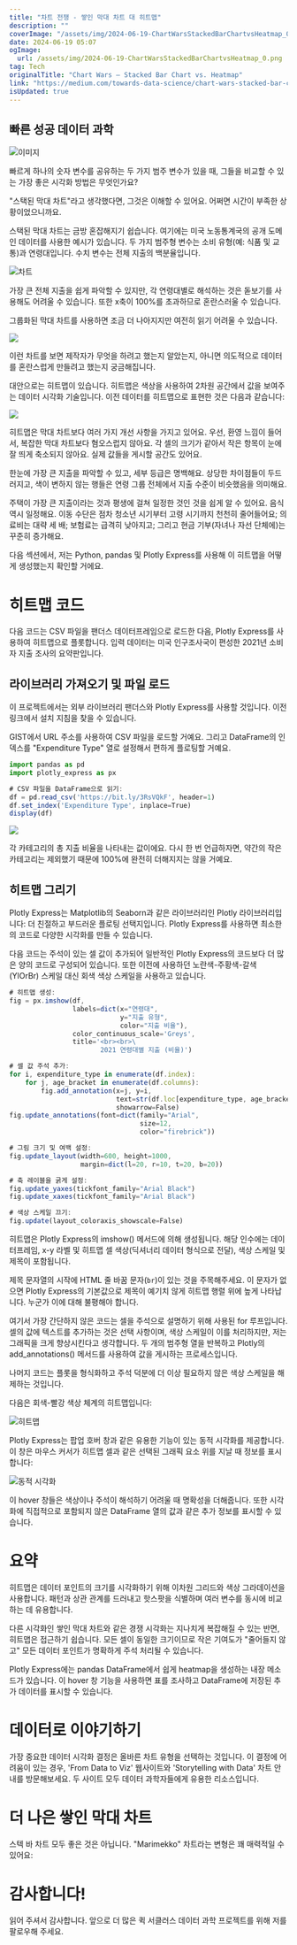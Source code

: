 ```yaml
---
title: "차트 전쟁 - 쌓인 막대 차트 대 히트맵"
description: ""
coverImage: "/assets/img/2024-06-19-ChartWarsStackedBarChartvsHeatmap_0.png"
date: 2024-06-19 05:07
ogImage: 
  url: /assets/img/2024-06-19-ChartWarsStackedBarChartvsHeatmap_0.png
tag: Tech
originalTitle: "Chart Wars — Stacked Bar Chart vs. Heatmap"
link: "https://medium.com/towards-data-science/chart-wars-stacked-bar-chart-vs-heatmap-959423de6fee"
isUpdated: true
---
```






## 빠른 성공 데이터 과학

![이미지](/assets/img/2024-06-19-ChartWarsStackedBarChartvsHeatmap_0.png)

빠르게 하나의 숫자 변수를 공유하는 두 가지 범주 변수가 있을 때, 그들을 비교할 수 있는 가장 좋은 시각화 방법은 무엇인가요?

"스택된 막대 차트"라고 생각했다면, 그것은 이해할 수 있어요. 어쩌면 시간이 부족한 상황이었으니까요.

<div class="content-ad"></div>

스택된 막대 차트는 금방 혼잡해지기 쉽습니다. 여기에는 미국 노동통계국의 공개 도메인 데이터를 사용한 예시가 있습니다. 두 가지 범주형 변수는 소비 유형(예: 식품 및 교통)과 연령대입니다. 수치 변수는 전체 지출의 백분율입니다.

![차트](/assets/img/2024-06-19-ChartWarsStackedBarChartvsHeatmap_1.png)

가장 큰 전체 지출을 쉽게 파악할 수 있지만, 각 연령대별로 해석하는 것은 돋보기를 사용해도 어려울 수 있습니다. 또한 x축이 100%를 초과하므로 혼란스러울 수 있습니다.

그룹화된 막대 차트를 사용하면 조금 더 나아지지만 여전히 읽기 어려울 수 있습니다.

<div class="content-ad"></div>

<img src="/assets/img/2024-06-19-ChartWarsStackedBarChartvsHeatmap_2.png" />

이런 차트를 보면 제작자가 무엇을 하려고 했는지 알았는지, 아니면 의도적으로 데이터를 혼란스럽게 만들려고 했는지 궁금해집니다.

대안으로는 히트맵이 있습니다. 히트맵은 색상을 사용하여 2차원 공간에서 값을 보여주는 데이터 시각화 기술입니다. 이전 데이터를 히트맵으로 표현한 것은 다음과 같습니다:

<img src="/assets/img/2024-06-19-ChartWarsStackedBarChartvsHeatmap_3.png" />

<div class="content-ad"></div>

히트맵은 막대 차트보다 여러 가지 개선 사항을 가지고 있어요. 우선, 환영 느낌이 들어서, 복잡한 막대 차트보다 혐오스럽지 않아요. 각 셀의 크기가 같아서 작은 항목이 눈에 잘 띄게 축소되지 않아요. 실제 값들을 게시할 공간도 있어요.

한눈에 가장 큰 지출을 파악할 수 있고, 세부 등급은 명백해요. 상당한 차이점들이 두드러지고, 색이 변하지 않는 행들은 연령 그룹 전체에서 지출 수준이 비슷했음을 의미해요.

주택이 가장 큰 지출이라는 것과 평생에 걸쳐 일정한 것인 것을 쉽게 알 수 있어요. 음식 역시 일정해요. 이동 수단은 점차 청소년 시기부터 고령 시기까지 천천히 줄어들어요; 의료비는 대략 세 배; 보험료는 급격히 낮아지고; 그리고 현금 기부(자녀나 자선 단체에)는 꾸준히 증가해요.

다음 섹션에서, 저는 Python, pandas 및 Plotly Express를 사용해 이 히트맵을 어떻게 생성했는지 확인할 거에요.

<div class="content-ad"></div>

# 히트맵 코드

다음 코드는 CSV 파일을 팬더스 데이터프레임으로 로드한 다음, Plotly Express를 사용하여 히트맵으로 플롯합니다. 입력 데이터는 미국 인구조사국이 편성한 2021년 소비자 지출 조사의 요약판입니다.

## 라이브러리 가져오기 및 파일 로드

이 프로젝트에서는 외부 라이브러리 팬더스와 Plotly Express를 사용할 것입니다. 이전 링크에서 설치 지침을 찾을 수 있습니다.

<div class="content-ad"></div>

GIST에서 URL 주소를 사용하여 CSV 파일을 로드할 거예요. 그리고 DataFrame의 인덱스를 "Expenditure Type" 열로 설정해서 편하게 플로팅할 거예요.

```js
import pandas as pd
import plotly_express as px

# CSV 파일을 DataFrame으로 읽기:
df = pd.read_csv('https://bit.ly/3RsVQkF', header=1)
df.set_index('Expenditure Type', inplace=True)
display(df)
```

<img src="/assets/img/2024-06-19-ChartWarsStackedBarChartvsHeatmap_4.png" />

각 카테고리의 총 지출 비율을 나타내는 값이에요. 다시 한 번 언급하자면, 약간의 작은 카테고리는 제외했기 때문에 100%에 완전히 더해지지는 않을 거예요.

<div class="content-ad"></div>

## 히트맵 그리기

Plotly Express는 Matplotlib의 Seaborn과 같은 라이브러리인 Plotly 라이브러리입니다: 더 친절하고 부드러운 플로팅 선택지입니다. Plotly Express를 사용하면 최소한의 코드로 다양한 시각화를 만들 수 있습니다.

다음 코드는 주석이 있는 셀 값이 추가되어 일반적인 Plotly Express의 코드보다 더 많은 양의 코드로 구성되어 있습니다. 또한 이전에 사용하던 노란색-주황색-갈색 (YlOrBr) 스케일 대신 회색 색상 스케일을 사용하고 있습니다.

```js
# 히트맵 생성:
fig = px.imshow(df, 
                labels=dict(x="연령대", 
                            y="지출 유형", 
                            color="지출 비율"),
                color_continuous_scale='Greys',
                title='<br><br>\
                       2021 연령대별 지출 (비율)')

# 셀 값 주석 추가:
for i, expenditure_type in enumerate(df.index):
    for j, age_bracket in enumerate(df.columns):
        fig.add_annotation(x=j, y=i, 
                           text=str(df.loc[expenditure_type, age_bracket]), 
                           showarrow=False)
fig.update_annotations(font=dict(family="Arial", 
                                 size=12, 
                                 color="firebrick"))

# 그림 크기 및 여백 설정:
fig.update_layout(width=600, height=1000, 
                  margin=dict(l=20, r=10, t=20, b=20))

# 축 레이블을 굵게 설정:
fig.update_yaxes(tickfont_family="Arial Black")
fig.update_xaxes(tickfont_family="Arial Black")

# 색상 스케일 끄기:
fig.update(layout_coloraxis_showscale=False)
```

<div class="content-ad"></div>

히트맵은 Plotly Express의 imshow() 메서드에 의해 생성됩니다. 해당 인수에는 데이터프레임, x-y 라벨 및 히트맵 셀 색상(딕셔너리 데이터 형식으로 전달), 색상 스케일 및 제목이 포함됩니다.

제목 문자열의 시작에 HTML 줄 바꿈 문자(`br`)이 있는 것을 주목해주세요. 이 문자가 없으면 Plotly Express의 기본값으로 제목이 예기치 않게 히트맵 행렬 위에 높게 나타납니다. 누군가 이에 대해 불평해야 합니다.

여기서 가장 간단하지 않은 코드는 셀을 주석으로 설명하기 위해 사용된 for 루프입니다. 셀의 값에 텍스트를 추가하는 것은 선택 사항이며, 색상 스케일이 이를 처리하지만, 저는 그래픽을 크게 향상시킨다고 생각합니다. 두 개의 범주형 열을 반복하고 Plotly의 add_annotations() 메서드를 사용하여 값을 게시하는 프로세스입니다.

나머지 코드는 플롯을 형식화하고 주석 덕분에 더 이상 필요하지 않은 색상 스케일을 해제하는 것입니다.

<div class="content-ad"></div>

다음은 회색-빨강 색상 체계의 히트맵입니다:

![히트맵](/assets/img/2024-06-19-ChartWarsStackedBarChartvsHeatmap_5.png)

Plotly Express는 팝업 호버 창과 같은 유용한 기능이 있는 동적 시각화를 제공합니다. 이 창은 마우스 커서가 히트맵 셀과 같은 선택된 그래픽 요소 위를 지날 때 정보를 표시합니다:

![동적 시각화](/assets/img/2024-06-19-ChartWarsStackedBarChartvsHeatmap_6.png)

<div class="content-ad"></div>

이 hover 창들은 색상이나 주석이 해석하기 어려울 때 명확성을 더해줍니다. 또한 시각화에 직접적으로 포함되지 않은 DataFrame 열의 값과 같은 추가 정보를 표시할 수 있습니다.

# 요약

히트맵은 데이터 포인트의 크기를 시각화하기 위해 이차원 그리드와 색상 그라데이션을 사용합니다. 패턴과 상관 관계를 드러내고 핫스팟을 식별하며 여러 변수를 동시에 비교하는 데 유용합니다.

다른 시각화인 쌓인 막대 차트와 같은 경쟁 시각화는 지나치게 복잡해질 수 있는 반면, 히트맵은 접근하기 쉽습니다. 모든 셀이 동일한 크기이므로 작은 기여도가 "줄어들지 않고" 모든 데이터 포인트가 명확하게 주석 처리될 수 있습니다.

<div class="content-ad"></div>

Plotly Express에는 pandas DataFrame에서 쉽게 heatmap을 생성하는 내장 메소드가 있습니다. 이 hover 창 기능을 사용하면 표를 조사하고 DataFrame에 저장된 추가 데이터를 표시할 수 있습니다.

# 데이터로 이야기하기

가장 중요한 데이터 시각화 결정은 올바른 차트 유형을 선택하는 것입니다. 이 결정에 어려움이 있는 경우, 'From Data to Viz' 웹사이트와 'Storytelling with Data' 차트 안내를 방문해보세요. 두 사이트 모두 데이터 과학자들에게 유용한 리소스입니다.

# 더 나은 쌓인 막대 차트

<div class="content-ad"></div>

스텍 바 차트 모두 좋은 것은 아닙니다. "Marimekko" 차트라는 변형은 꽤 매력적일 수 있어요:

# 감사합니다!

읽어 주셔서 감사합니다. 앞으로 더 많은 퀵 서클러스 데이터 과학 프로젝트를 위해 저를 팔로우해 주세요.